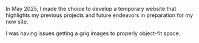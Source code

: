 In May 2025, I made the choice to develop a temporary website that highlights my previous projects and future endeavors in preparation for my new site.

I was having issues getting a grig images to properly object-fit space.
